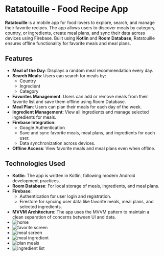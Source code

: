 # Ratatouille - Food Recipe App

**Ratatouille** is a mobile app for food lovers to explore, search, and manage their favorite recipes. The app allows users to discover meals by category, country, or ingredients, create meal plans, and sync their data across devices using Firebase. Built using **Kotlin** and **Room Database**, Ratatouille ensures offline functionality for favorite meals and meal plans.

## Features

- **Meal of the Day**: Displays a random meal recommendation every day.
- **Search Meals**: Users can search for meals by:
  - Country
  - Ingredient
  - Category
- **Favorites Management**: Users can add or remove meals from their favorite list and save them offline using Room Database.
- **Meal Plan**: Users can plan their meals for each day of the week.
- **Ingredient Management**: View all ingredients and manage selected ingredients for meals.
- **Firebase Integration**:
  - Google Authentication
  - Save and sync favorite meals, meal plans, and ingredients for each user.
  - Data synchronization across devices.
- **Offline Access**: View favorite meals and meal plans even when offline.

## Technologies Used

- **Kotlin**: The app is written in Kotlin, following modern Android development practices.
- **Room Database**: For local storage of meals, ingredients, and meal plans.
- **Firebase**:
  - Authentication for user login and registration.
  - Firestore for syncing user data like favorite meals, meal plans, and selected ingredients.
- **MVVM Architecture**: The app uses the MVVM pattern to maintain a clean separation of concerns between UI and data.
- ![home](https://github.com/user-attachments/assets/e3ff51e1-2565-454e-aa35-f7bc19a2ccea)
- ![favorite screen](https://github.com/user-attachments/assets/6f59b97b-1a3e-48c4-af76-db99c1d478cf)
- ![meal screen](https://github.com/user-attachments/assets/1c629098-6b7e-458f-923d-8624aed93ee9)
- ![meal ingredient](https://github.com/user-attachments/assets/7948cf91-a190-414a-bc46-8f48a1fe087d)
- ![plan meals](https://github.com/user-attachments/assets/b4d48e30-cde4-414b-b84c-ae414233d815)
- ![ingredient list](https://github.com/user-attachments/assets/11740607-873c-4eec-a89b-9c13abad926b)
